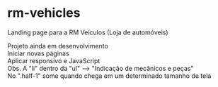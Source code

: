 # rm-vehicles

Landing page para a RM Veículos (Loja de automóveis)

Projeto ainda em desenvolvimento <br> Iniciar novas páginas <br> Aplicar responsivo e JavaScript <br> Obs. A "li" dentro da "ul" --> "Indicação de mecânicos e peças" <br> No ".half-1" some quando chega em um determinado tamanho de tela
